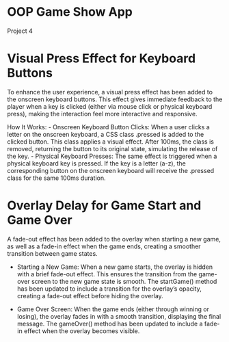# OOP Game Show App
 Project 4

# Visual Press Effect for Keyboard Buttons

To enhance the user experience, a visual press effect has been added to the onscreen keyboard buttons. This effect gives immediate feedback to the player when a key is clicked (either via mouse click or physical keyboard press), making the interaction feel more interactive and responsive.

How It Works:
    - Onscreen Keyboard Button Clicks: When a user clicks a letter on the onscreen keyboard, a CSS class .pressed is added to the clicked button.
    This class applies a visual effect. After 100ms, the class is removed, returning the button to its original state, simulating the release of the key.
    - Physical Keyboard Presses: The same effect is triggered when a physical keyboard key is pressed. If the key is a letter (a-z), the corresponding button on the onscreen keyboard will receive the .pressed class for the same 100ms duration.


# Overlay Delay for Game Start and Game Over

A fade-out effect has been added to the overlay when starting a new game, as well as a fade-in effect when the game ends, creating a smoother transition between game states.

- Starting a New Game:
    When a new game starts, the overlay is hidden with a brief fade-out effect.
    This ensures the transition from the game-over screen to the new game state is smooth.
    The startGame() method has been updated to include a transition for the overlay’s opacity, creating a fade-out effect before hiding the overlay.

- Game Over Screen:
    When the game ends (either through winning or losing), the overlay fades in with a smooth transition, displaying the final message.
    The gameOver() method has been updated to include a fade-in effect when the overlay becomes visible.